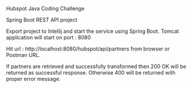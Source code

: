 Hubspot Java Coding Challenge

Spring Boot REST API project

Export project to Intellij and start the service using Spring Boot.
Tomcat application will start on port : 8080

Hit url : http://localhost:8080/hubspot/api/partners from browser or Postman URL.

If partners are retrieved and successfully transformed then 200 OK will be returned as successful response.
Otherwise 400 will be returned with proper error message.